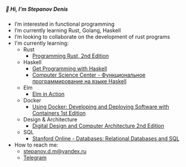 ##### 👋 Hi, I’m Stepanov Denis
* I’m interested in functional programming
* I’m currently learning Rust, Golang, Haskell
* I’m looking to collaborate on the development of rust programs
* I'm currently learning:
  * Rust
    * [Programming Rust, 2nd Edition](https://www.oreilly.com/library/view/programming-rust-2nd/9781492052586/)
  * Haskell
    * [Get Programming with Haskell](https://www.manning.com/books/get-programming-with-haskell?query=Get%20Programming%20with%20Haskell)
    * [Computer Science Center - Функциональное программирование на языке Haskell](https://stepik.org/course/75/info)
  * Elm
    * [Elm in Action](https://www.manning.com/books/elm-in-action?query=Elm%20in%20Action)
  * Docker
    * [Using Docker: Developing and Deploying Software with Containers 1st Edition](https://www.amazon.com/Using-Docker-Developing-Deploying-Containers/dp/1491915765)
  * Design & Architecture
    * [Digital Design and Computer Architecture 2nd Edition](https://www.amazon.com/Digital-Design-Computer-Architecture-Harris/dp/0123944244)
  * SQL
    * [Stanford Online - Databases: Relational Databases and SQL](https://www.edx.org/course/databases-5-sql)
* How to reach me:
  * stepanov.d.m@yandex.ru
  * [Telegram](https://t.me/stepanov_d_m/)
